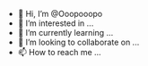 - 👋 Hi, I’m @Ooopooopo
- 👀 I’m interested in ...
- 🌱 I’m currently learning ...
- 💞️ I’m looking to collaborate on ...
- 📫 How to reach me ...

<!---
Ooopooopo/Ooopooopo is a ✨ special ✨ repository because its `README.md` (this file) appears on your GitHub profile.
You can click the Preview link to take a look at your changes.
--->
